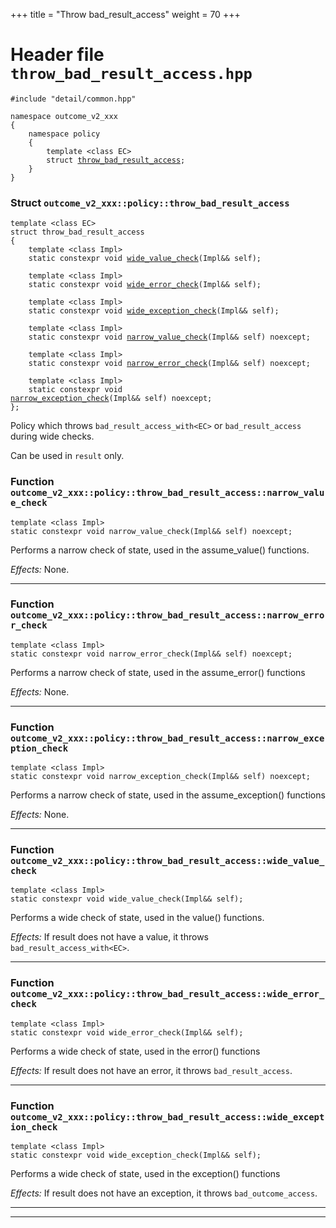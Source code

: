 +++
title = "Throw bad_result_access"
weight = 70
+++
# Header file `throw_bad_result_access.hpp`

<span id="standardese-throw_bad_result_access-hpp"></span>

<pre><code class="standardese-language-cpp"><span class="pre">#include</span>&nbsp;<span class="pre">&quot;</span><span class="typ dec var fun">detail&#x2F;common.hpp</span><span class="pre">&quot;</span>

<span class="kwd">namespace</span>&nbsp;<span class="typ dec var fun">outcome_v2_xxx</span>
<span class="pun">{</span>
&nbsp;&nbsp;&nbsp;&nbsp;<span class="kwd">namespace</span>&nbsp;<span class="typ dec var fun">policy</span>
&nbsp;&nbsp;&nbsp;&nbsp;<span class="pun">{</span>
&nbsp;&nbsp;&nbsp;&nbsp;&nbsp;&nbsp;&nbsp;&nbsp;<span class="kwd">template</span>&nbsp;<span class="pun">&lt;</span><span class="kwd">class</span>&nbsp;<span class="typ dec var fun">EC</span><span class="pun">&gt;</span>
&nbsp;&nbsp;&nbsp;&nbsp;&nbsp;&nbsp;&nbsp;&nbsp;<span class="kwd">struct</span> <a href="#standardese-outcome_v2_xxx__policy__throw_bad_result_access-EC-"><span class="typ dec var fun">throw_bad_result_access</span></a><span class="pun">;</span>
&nbsp;&nbsp;&nbsp;&nbsp;<span class="pun">}</span>
<span class="pun">}</span>
</code></pre>

<span id="standardese-outcome_v2_xxx"></span>

<span id="standardese-outcome_v2_xxx__policy"></span>

### Struct `outcome_v2_xxx::policy::throw_bad_result_access`

<span id="standardese-outcome_v2_xxx__policy__throw_bad_result_access-EC-"></span>

<pre><code class="standardese-language-cpp"><span class="kwd">template</span>&nbsp;<span class="pun">&lt;</span><span class="kwd">class</span>&nbsp;<span class="typ dec var fun">EC</span><span class="pun">&gt;</span>
<span class="kwd">struct</span>&nbsp;<span class="typ dec var fun">throw_bad_result_access</span>
<span class="pun">{</span>
&nbsp;&nbsp;&nbsp;&nbsp;<span class="kwd">template</span>&nbsp;<span class="pun">&lt;</span><span class="kwd">class</span>&nbsp;<span class="typ dec var fun">Impl</span><span class="pun">&gt;</span>
&nbsp;&nbsp;&nbsp;&nbsp;<span class="kwd">static</span>&nbsp;<span class="kwd">constexpr</span>&nbsp;<span class="kwd">void</span> <a href="#standardese-outcome_v2_xxx__policy__throw_bad_result_access-EC-__wide_value_check-Impl--Impl---"><span class="typ dec var fun">wide_value_check</span></a><span class="pun">(</span><span class="typ dec var fun">Impl</span><span class="pun">&amp;&amp;</span>&nbsp;<span class="typ dec var fun">self</span><span class="pun">)</span><span class="pun">;</span>

&nbsp;&nbsp;&nbsp;&nbsp;<span class="kwd">template</span>&nbsp;<span class="pun">&lt;</span><span class="kwd">class</span>&nbsp;<span class="typ dec var fun">Impl</span><span class="pun">&gt;</span>
&nbsp;&nbsp;&nbsp;&nbsp;<span class="kwd">static</span>&nbsp;<span class="kwd">constexpr</span>&nbsp;<span class="kwd">void</span> <a href="#standardese-outcome_v2_xxx__policy__throw_bad_result_access-EC-__wide_error_check-Impl--Impl---"><span class="typ dec var fun">wide_error_check</span></a><span class="pun">(</span><span class="typ dec var fun">Impl</span><span class="pun">&amp;&amp;</span>&nbsp;<span class="typ dec var fun">self</span><span class="pun">)</span><span class="pun">;</span>

&nbsp;&nbsp;&nbsp;&nbsp;<span class="kwd">template</span>&nbsp;<span class="pun">&lt;</span><span class="kwd">class</span>&nbsp;<span class="typ dec var fun">Impl</span><span class="pun">&gt;</span>
&nbsp;&nbsp;&nbsp;&nbsp;<span class="kwd">static</span>&nbsp;<span class="kwd">constexpr</span>&nbsp;<span class="kwd">void</span> <a href="#standardese-outcome_v2_xxx__policy__throw_bad_result_access-EC-__wide_exception_check-Impl--Impl---"><span class="typ dec var fun">wide_exception_check</span></a><span class="pun">(</span><span class="typ dec var fun">Impl</span><span class="pun">&amp;&amp;</span>&nbsp;<span class="typ dec var fun">self</span><span class="pun">)</span><span class="pun">;</span>

&nbsp;&nbsp;&nbsp;&nbsp;<span class="kwd">template</span>&nbsp;<span class="pun">&lt;</span><span class="kwd">class</span>&nbsp;<span class="typ dec var fun">Impl</span><span class="pun">&gt;</span>
&nbsp;&nbsp;&nbsp;&nbsp;<span class="kwd">static</span>&nbsp;<span class="kwd">constexpr</span>&nbsp;<span class="kwd">void</span> <a href="../result_exception_ptr_rethrow#standardese-outcome_v2_xxx__policy__detail__base__narrow_value_check-Impl--Impl---"><span class="typ dec var fun">narrow_value_check</span></a><span class="pun">(</span><span class="typ dec var fun">Impl</span><span class="pun">&amp;&amp;</span>&nbsp;<span class="typ dec var fun">self</span><span class="pun">)</span>&nbsp;<span class="kwd">noexcept</span><span class="pun">;</span>

&nbsp;&nbsp;&nbsp;&nbsp;<span class="kwd">template</span>&nbsp;<span class="pun">&lt;</span><span class="kwd">class</span>&nbsp;<span class="typ dec var fun">Impl</span><span class="pun">&gt;</span>
&nbsp;&nbsp;&nbsp;&nbsp;<span class="kwd">static</span>&nbsp;<span class="kwd">constexpr</span>&nbsp;<span class="kwd">void</span> <a href="../result_exception_ptr_rethrow#standardese-outcome_v2_xxx__policy__detail__base__narrow_error_check-Impl--Impl---"><span class="typ dec var fun">narrow_error_check</span></a><span class="pun">(</span><span class="typ dec var fun">Impl</span><span class="pun">&amp;&amp;</span>&nbsp;<span class="typ dec var fun">self</span><span class="pun">)</span>&nbsp;<span class="kwd">noexcept</span><span class="pun">;</span>

&nbsp;&nbsp;&nbsp;&nbsp;<span class="kwd">template</span>&nbsp;<span class="pun">&lt;</span><span class="kwd">class</span>&nbsp;<span class="typ dec var fun">Impl</span><span class="pun">&gt;</span>
&nbsp;&nbsp;&nbsp;&nbsp;<span class="kwd">static</span>&nbsp;<span class="kwd">constexpr</span>&nbsp;<span class="kwd">void</span> <a href="../result_exception_ptr_rethrow#standardese-outcome_v2_xxx__policy__detail__base__narrow_exception_check-Impl--Impl---"><span class="typ dec var fun">narrow_exception_check</span></a><span class="pun">(</span><span class="typ dec var fun">Impl</span><span class="pun">&amp;&amp;</span>&nbsp;<span class="typ dec var fun">self</span><span class="pun">)</span>&nbsp;<span class="kwd">noexcept</span><span class="pun">;</span>
<span class="pun">};</span>
</code></pre>

Policy which throws `bad_result_access_with<EC>` or `bad_result_access` during wide checks.

Can be used in `result` only.

### Function `outcome_v2_xxx::policy::throw_bad_result_access::narrow_value_check`

<span id="standardese-outcome_v2_xxx__policy__detail__base__narrow_value_check-Impl--Impl---"></span>

<pre><code class="standardese-language-cpp"><span class="kwd">template</span>&nbsp;<span class="pun">&lt;</span><span class="kwd">class</span>&nbsp;<span class="typ dec var fun">Impl</span><span class="pun">&gt;</span>
<span class="kwd">static</span>&nbsp;<span class="kwd">constexpr</span>&nbsp;<span class="kwd">void</span>&nbsp;<span class="typ dec var fun">narrow_value_check</span><span class="pun">(</span><span class="typ dec var fun">Impl</span><span class="pun">&amp;&amp;</span>&nbsp;<span class="typ dec var fun">self</span><span class="pun">)</span>&nbsp;<span class="kwd">noexcept</span><span class="pun">;</span>
</code></pre>

Performs a narrow check of state, used in the assume\_value() functions.

*Effects:* None.

-----

### Function `outcome_v2_xxx::policy::throw_bad_result_access::narrow_error_check`

<span id="standardese-outcome_v2_xxx__policy__detail__base__narrow_error_check-Impl--Impl---"></span>

<pre><code class="standardese-language-cpp"><span class="kwd">template</span>&nbsp;<span class="pun">&lt;</span><span class="kwd">class</span>&nbsp;<span class="typ dec var fun">Impl</span><span class="pun">&gt;</span>
<span class="kwd">static</span>&nbsp;<span class="kwd">constexpr</span>&nbsp;<span class="kwd">void</span>&nbsp;<span class="typ dec var fun">narrow_error_check</span><span class="pun">(</span><span class="typ dec var fun">Impl</span><span class="pun">&amp;&amp;</span>&nbsp;<span class="typ dec var fun">self</span><span class="pun">)</span>&nbsp;<span class="kwd">noexcept</span><span class="pun">;</span>
</code></pre>

Performs a narrow check of state, used in the assume\_error() functions

*Effects:* None.

-----

### Function `outcome_v2_xxx::policy::throw_bad_result_access::narrow_exception_check`

<span id="standardese-outcome_v2_xxx__policy__detail__base__narrow_exception_check-Impl--Impl---"></span>

<pre><code class="standardese-language-cpp"><span class="kwd">template</span>&nbsp;<span class="pun">&lt;</span><span class="kwd">class</span>&nbsp;<span class="typ dec var fun">Impl</span><span class="pun">&gt;</span>
<span class="kwd">static</span>&nbsp;<span class="kwd">constexpr</span>&nbsp;<span class="kwd">void</span>&nbsp;<span class="typ dec var fun">narrow_exception_check</span><span class="pun">(</span><span class="typ dec var fun">Impl</span><span class="pun">&amp;&amp;</span>&nbsp;<span class="typ dec var fun">self</span><span class="pun">)</span>&nbsp;<span class="kwd">noexcept</span><span class="pun">;</span>
</code></pre>

Performs a narrow check of state, used in the assume\_exception() functions

*Effects:* None.

-----

### Function `outcome_v2_xxx::policy::throw_bad_result_access::wide_value_check`

<span id="standardese-outcome_v2_xxx__policy__throw_bad_result_access-EC-__wide_value_check-Impl--Impl---"></span>

<pre><code class="standardese-language-cpp"><span class="kwd">template</span>&nbsp;<span class="pun">&lt;</span><span class="kwd">class</span>&nbsp;<span class="typ dec var fun">Impl</span><span class="pun">&gt;</span>
<span class="kwd">static</span>&nbsp;<span class="kwd">constexpr</span>&nbsp;<span class="kwd">void</span>&nbsp;<span class="typ dec var fun">wide_value_check</span><span class="pun">(</span><span class="typ dec var fun">Impl</span><span class="pun">&amp;&amp;</span>&nbsp;<span class="typ dec var fun">self</span><span class="pun">)</span><span class="pun">;</span>
</code></pre>

Performs a wide check of state, used in the value() functions.

*Effects:* If result does not have a value, it throws `bad_result_access_with<EC>`.

-----

### Function `outcome_v2_xxx::policy::throw_bad_result_access::wide_error_check`

<span id="standardese-outcome_v2_xxx__policy__throw_bad_result_access-EC-__wide_error_check-Impl--Impl---"></span>

<pre><code class="standardese-language-cpp"><span class="kwd">template</span>&nbsp;<span class="pun">&lt;</span><span class="kwd">class</span>&nbsp;<span class="typ dec var fun">Impl</span><span class="pun">&gt;</span>
<span class="kwd">static</span>&nbsp;<span class="kwd">constexpr</span>&nbsp;<span class="kwd">void</span>&nbsp;<span class="typ dec var fun">wide_error_check</span><span class="pun">(</span><span class="typ dec var fun">Impl</span><span class="pun">&amp;&amp;</span>&nbsp;<span class="typ dec var fun">self</span><span class="pun">)</span><span class="pun">;</span>
</code></pre>

Performs a wide check of state, used in the error() functions

*Effects:* If result does not have an error, it throws `bad_result_access`.

-----

### Function `outcome_v2_xxx::policy::throw_bad_result_access::wide_exception_check`

<span id="standardese-outcome_v2_xxx__policy__throw_bad_result_access-EC-__wide_exception_check-Impl--Impl---"></span>

<pre><code class="standardese-language-cpp"><span class="kwd">template</span>&nbsp;<span class="pun">&lt;</span><span class="kwd">class</span>&nbsp;<span class="typ dec var fun">Impl</span><span class="pun">&gt;</span>
<span class="kwd">static</span>&nbsp;<span class="kwd">constexpr</span>&nbsp;<span class="kwd">void</span>&nbsp;<span class="typ dec var fun">wide_exception_check</span><span class="pun">(</span><span class="typ dec var fun">Impl</span><span class="pun">&amp;&amp;</span>&nbsp;<span class="typ dec var fun">self</span><span class="pun">)</span><span class="pun">;</span>
</code></pre>

Performs a wide check of state, used in the exception() functions

*Effects:* If result does not have an exception, it throws `bad_outcome_access`.

-----

-----
